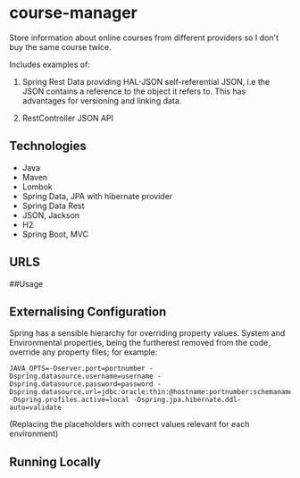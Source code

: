 # course-manager

Store information about online courses from different providers so I don't buy the same course twice.

Includes examples of:

1. Spring Rest Data providing HAL-JSON self-referential JSON, i.e the JSON contains a reference to the object it refers to. This has advantages for versioning and linking data.

2. RestController JSON API
 


## Technologies

- Java
- Maven
- Lombok
- Spring Data, JPA with hibernate provider
- Spring Data Rest
- JSON, Jackson
- H2
- Spring Boot, MVC

## URLS


##Usage

## Externalising Configuration

Spring has a sensible hierarchy for overriding property values. System and Environmental properties, being the furtherest removed from the code, override any property files; for example:
```
JAVA_OPTS=-Dserver.port=portnumber -Dspring.datasource.username=username -Dspring.datasource.password=password -Dspring.datasource.url=jdbc:oracle:thin:@hostname:portnumber:schemaname -Dspring.profiles.active=local -Dspring.jpa.hibernate.ddl-auto=validate 
```
(Replacing the placeholders with correct values relevant for each environment)


## Running Locally

